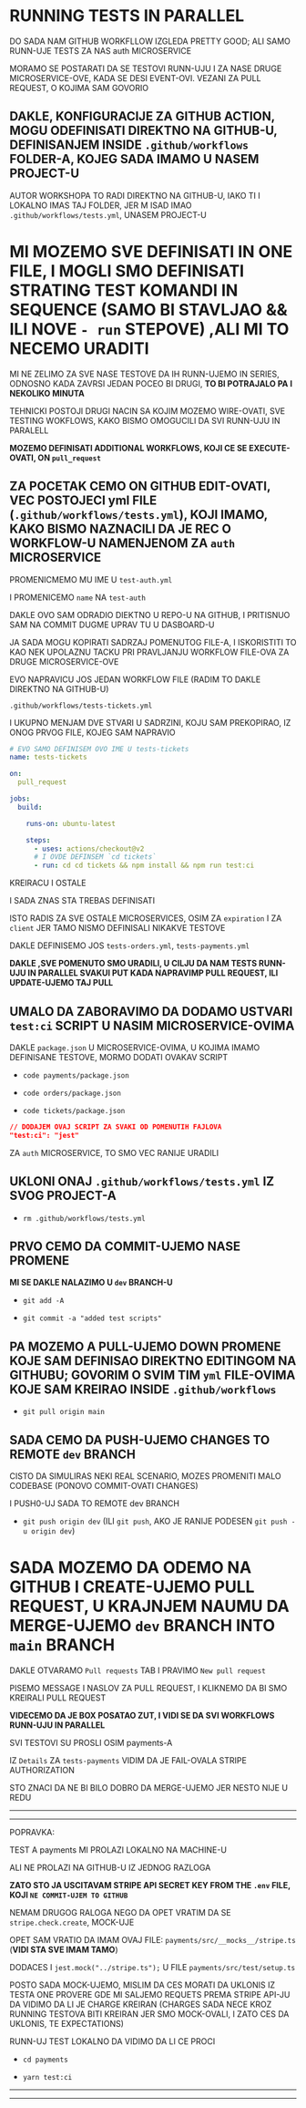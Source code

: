 # RUNNING TESTS IN PARALLEL

DO SADA NAM GITHUB WORKFLLOW IZGLEDA PRETTY GOOD; ALI SAMO RUNN-UJE TESTS ZA NAS auth MICROSERVICE

MORAMO SE POSTARATI DA SE TESTOVI RUNN-UJU I ZA NASE DRUGE MICROSERVICE-OVE, KADA SE DESI EVENT-OVI. VEZANI ZA PULL REQUEST, O KOJIMA SAM GOVORIO

## DAKLE, KONFIGURACIJE ZA GITHUB ACTION, MOGU ODEFINISATI DIREKTNO NA GITHUB-U, DEFINISANJEM INSIDE `.github/workflows` FOLDER-A, KOJEG SADA IMAMO U NASEM PROJECT-U

AUTOR WORKSHOPA TO RADI DIREKTNO NA GITHUB-U, IAKO TI I LOKALNO IMAS TAJ FOLDER, JER M ISAD IMAO `.github/workflows/tests.yml`,  UNASEM PROJECT-U

# MI MOZEMO SVE DEFINISATI IN ONE FILE, I MOGLI SMO DEFINISATI STRATING TEST KOMANDI IN SEQUENCE (SAMO BI STAVLJAO && ILI NOVE `- run` STEPOVE) ,ALI MI TO NECEMO URADITI

MI NE ZELIMO ZA SVE NASE TESTOVE DA IH RUNN-UJEMO IN SERIES, ODNOSNO KADA ZAVRSI JEDAN POCEO BI DRUGI, **TO BI POTRAJALO PA I NEKOLIKO MINUTA**

TEHNICKI POSTOJI DRUGI NACIN SA KOJIM MOZEMO WIRE-OVATI, SVE TESTING WOKFLOWS, KAKO BISMO OMOGUCILI DA SVI RUNN-UJU IN PARALELL

**MOZEMO DEFINISATI ADDITIONAL WORKFLOWS, KOJI CE SE EXECUTE-OVATI, ON `pull_request`**

## ZA POCETAK CEMO ON GITHUB EDIT-OVATI, VEC POSTOJECI yml FILE (`.github/workflows/tests.yml`), KOJI IMAMO, KAKO BISMO NAZNACILI DA JE REC O WORKFLOW-U NAMENJENOM ZA `auth` MICROSERVICE

PROMENICMEMO MU IME U `test-auth.yml`

I PROMENICEMO `name` NA `test-auth`

DAKLE OVO SAM ODRADIO DIEKTNO U REPO-U NA GITHUB, I PRITISNUO SAM NA COMMIT DUGME UPRAV TU U DASBOARD-U

JA SADA MOGU KOPIRATI SADRZAJ POMENUTOG FILE-A, I ISKORISTITI TO KAO NEK UPOLAZNU TACKU PRI PRAVLJANJU WORKFLOW FILE-OVA ZA DRUGE MICROSERVICE-OVE

EVO NAPRAVICU JOS JEDAN WORKFLOW FILE (RADIM TO DAKLE DIREKTNO NA GITHUB-U)

`.github/workflows/tests-tickets.yml`

I UKUPNO MENJAM DVE STVARI U SADRZINI, KOJU SAM PREKOPIRAO, IZ ONOG PRVOG FILE, KOJEG SAM NAPRAVIO

```yml
# EVO SAMO DEFINISEM OVO IME U tests-tickets
name: tests-tickets

on:
  pull_request

jobs:
  build:

    runs-on: ubuntu-latest

    steps:
      - uses: actions/checkout@v2
      # I OVDE DEFINSEM `cd tickets`
      - run: cd cd tickets && npm install && npm run test:ci

```

KREIRACU I OSTALE 

I SADA ZNAS STA TREBAS DEFINISATI

ISTO RADIS ZA SVE OSTALE MICROSERVICES, OSIM ZA `expiration` I ZA `client` JER TAMO NISMO DEFINISALI NIKAKVE TESTOVE

DAKLE DEFINISEMO JOS `tests-orders.yml`, `tests-payments.yml` 

**DAKLE ,SVE POMENUTO SMO URADILI, U CILJU DA NAM TESTS RUNN-UJU IN PARALLEL SVAKUI PUT KADA NAPRAVIMP PULL REQUEST, ILI UPDATE-UJEMO TAJ PULL**

## UMALO DA ZABORAVIMO DA DODAMO USTVARI `test:ci` SCRIPT U NASIM MICROSERVICE-OVIMA

DAKLE `package.json` U MICROSERVICE-OVIMA, U KOJIMA IMAMO DEFINISANE TESTOVE, MORMO DODATI OVAKAV SCRIPT

- `code payments/package.json`

- `code orders/package.json`

- `code tickets/package.json`

```json
// DODAJEM OVAJ SCRIPT ZA SVAKI OD POMENUTIH FAJLOVA
"test:ci": "jest"
```

ZA `auth` MICROSERVICE, TO SMO VEC RANIJE URADILI

## UKLONI ONAJ `.github/workflows/tests.yml` IZ SVOG PROJECT-A

- `rm .github/workflows/tests.yml `

## PRVO CEMO DA COMMIT-UJEMO NASE PROMENE

**MI SE DAKLE NALAZIMO U `dev` BRANCH-U**

- `git add -A`

- `git commit -a "added test scripts"`

## PA MOZEMO A PULL-UJEMO DOWN PROMENE KOJE SAM DEFINISAO DIREKTNO EDITINGOM NA GITHUBU; GOVORIM O SVIM TIM `yml` FILE-OVIMA KOJE SAM KREIRAO INSIDE `.github/workflows`

- `git pull origin main`

## SADA CEMO DA PUSH-UJEMO CHANGES TO REMOTE `dev` BRANCH

CISTO DA SIMULIRAS NEKI REAL SCENARIO, MOZES PROMENITI MALO CODEBASE (PONOVO COMMIT-OVATI CHANGES)

I PUSH0-UJ SADA TO REMOTE dev BRANCH

- `git push origin dev` (ILI `git push`, AKO JE RANIJE PODESEN `git push -u origin dev`)

# SADA MOZEMO DA ODEMO NA GITHUB I CREATE-UJEMO PULL REQUEST, U KRAJNJEM NAUMU DA MERGE-UJEMO `dev` BRANCH INTO `main` BRANCH 

DAKLE OTVARAMO `Pull requests` TAB I PRAVIMO `New pull request`

PISEMO MESSAGE I NASLOV ZA PULL REQUEST, I KLIKNEMO DA BI SMO KREIRALI PULL REQUEST

**VIDECEMO DA JE BOX POSATAO ZUT, I VIDI SE DA SVI WORKFLOWS RUNN-UJU IN PARALLEL**

SVI TESTOVI SU PROSLI OSIM payments-A

IZ `Details` ZA `tests-payments` VIDIM DA JE FAIL-OVALA STRIPE AUTHORIZATION

STO ZNACI DA NE BI BILO DOBRO DA MERGE-UJEMO JER NESTO NIJE U REDU

***
***

POPRAVKA:

TEST A payments MI PROLAZI LOKALNO NA MACHINE-U

ALI NE PROLAZI NA GITHUB-U IZ JEDNOG RAZLOGA

**ZATO STO JA USCITAVAM STRIPE API SECRET KEY FROM THE `.env` FILE, KOJI `NE COMMIT-UJEM TO GITHUB`**

NEMAM DRUGOG RALOGA NEGO DA OPET VRATIM DA SE `stripe.check.create`, MOCK-UJE

OPET SAM VRATIO DA IMAM OVAJ FILE: `payments/src/__mocks__/stripe.ts` (**VIDI STA SVE IMAM TAMO**)

DODACES I `jest.mock("../stripe.ts");` U FILE `payments/src/test/setup.ts`

POSTO SADA MOCK-UJEMO, MISLIM DA CES MORATI DA UKLONIS IZ TESTA ONE PROVERE GDE MI SALJEMO REQUETS PREMA STRIPE API-JU DA VIDIMO DA LI JE CHARGE KREIRAN (CHARGES SADA NECE KROZ RUNNING TESTOVA BITI KREIRAN JER SMO MOCK-OVALI, I ZATO CES DA UKLONIS, TE EXPECTATIONS)

RUNN-UJ TEST LOKALNO DA VIDIMO DA LI CE PROCI

- `cd payments`

- `yarn test:ci`

***
***
